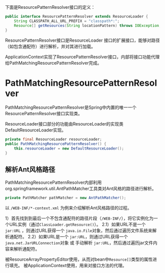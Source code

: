 
下面是ResourcePatternResolver接口的定义：
```java
public interface ResourcePatternResolver extends ResourceLoader {
	String CLASSPATH_ALL_URL_PREFIX = "classpath*:";
	Resource[] getResources(String locationPattern) throws IOException;
}
```
ResourcePatternResolver接口是ResourceLoader 接口的扩展接口，能够对路径（如包含通配符）进行解析，并对其进行加载。



ApplicationContext实现了ResourcePatternResolver接口，内部将接口功能代理给PathMatchingResourcePatternResolver完成。




# PathMatchingResourcePatternResolver 

PathMatchingResourcePatternResolver是Spring中内置的唯一一个ResourcePatternResolver接口实现类。

ResourceLoader接口部分的功能由ResourceLoader的实现类DefaultResourceLoader实现。
```java
private final ResourceLoader resourceLoader;
public PathMatchingResourcePatternResolver() {  
    this.resourceLoader = new DefaultResourceLoader();  
}
```

## 解析Ant风格路径

PathMatchingResourcePatternResolver内部利用org.springframework.util.AntPathMatcher工具类对Ant风格的路径进行解析。
```java
private PathMatcher pathMatcher = new AntPathMatcher();
```
以 `/WEB-INF/*-context.xml` 为例来介绍解析Ant风格路径的过程。

1）首先找到到最后一个不包含通配符的路径片段（`/WEB-INF/`），将它实例化为一个URL实例（通过`ClassLoader.getResource()`）。
2.1）如果URL不是一个 `jar:URL` ，则通过URL获得一个 `java.io.File`对象，然后通过遍历文件系统来解析通配符。
2.2）如果URL是一个 `jar:URL`，则通过URL获得一个 `java.net.JarURLConnection`对象 或 手动解析 `jar:URL`，然后通过遍历jar文件内容来解析通配符。




被ResourceArrayPropertyEditor使用，从而对bean中`Resource[]`类型的属性进行填充。
被ApplicationContext使用，用来对接口方法的代理。



